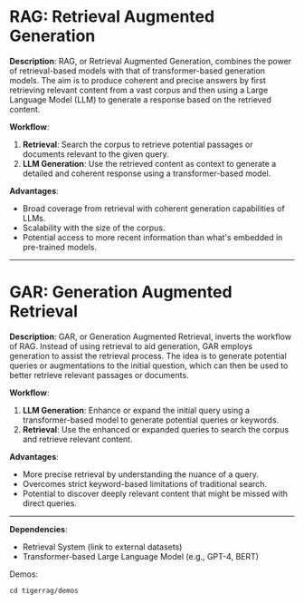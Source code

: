 # RAG: Retrieval Augmented Generation

**Description**:
RAG, or Retrieval Augmented Generation, combines the power of retrieval-based models with that of transformer-based generation models. The aim is to produce coherent and precise answers by first retrieving relevant content from a vast corpus and then using a Large Language Model (LLM) to generate a response based on the retrieved content.

**Workflow**:

1. **Retrieval**: Search the corpus to retrieve potential passages or documents relevant to the given query.
2. **LLM Generation**: Use the retrieved content as context to generate a detailed and coherent response using a transformer-based model.

**Advantages**:

- Broad coverage from retrieval with coherent generation capabilities of LLMs.
- Scalability with the size of the corpus.
- Potential access to more recent information than what's embedded in pre-trained models.

---

# GAR: Generation Augmented Retrieval

**Description**:
GAR, or Generation Augmented Retrieval, inverts the workflow of RAG. Instead of using retrieval to aid generation, GAR employs generation to assist the retrieval process. The idea is to generate potential queries or augmentations to the initial question, which can then be used to better retrieve relevant passages or documents.

**Workflow**:

1. **LLM Generation**: Enhance or expand the initial query using a transformer-based model to generate potential queries or keywords.
2. **Retrieval**: Use the enhanced or expanded queries to search the corpus and retrieve relevant content.

**Advantages**:

- More precise retrieval by understanding the nuance of a query.
- Overcomes strict keyword-based limitations of traditional search.
- Potential to discover deeply relevant content that might be missed with direct queries.

---

**Dependencies**:

- Retrieval System (link to external datasets)
- Transformer-based Large Language Model (e.g., GPT-4, BERT)

Demos:

```
cd tigerrag/demos
```
